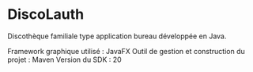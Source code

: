# DiscoLauth

Discothèque familiale type application bureau développée en Java.

Framework graphique utilisé : JavaFX
Outil de gestion et construction du projet : Maven
Version du SDK : 20
